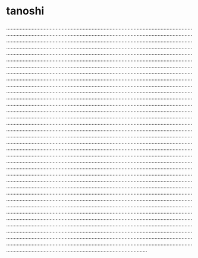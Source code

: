 # tanoshi
..................................................................................................................................................................................................................................................................................................................................................................................................................................................................................................................................................................................................................................................................................................................................................................................................................................................................................................................................................................................................................................................................................................................................................................................................................................................................................................................................................................................................................................................................................................................................................................................................................................................................................................................................................................................................................................................................................................................................................................................................................................................................................................................................................................................................................................................................................................................................................................................................................................................................................................................................................................................................................................................................................................................................................................................................................................................................................................................................................................................................................................................................................................................................................................................................................................................................................................................................................................................................................................................................................................................................................................................................................................................................................................................................................................................................................................................................................................................................................................................................................................................................................................................................................................................................................................................................................................................................................................................................................................................................................................................................................................................................................